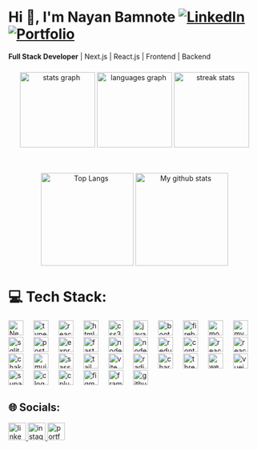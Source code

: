 # Hi 👋, I'm Nayan Bamnote [![LinkedIn](https://img.shields.io/badge/LinkedIn-0077B5?style=flat&logo=linkedin&logoColor=white)](https://www.linkedin.com/in/nayan-bamnote-49443931b/) [![Portfolio](https://img.shields.io/badge/Portfolio-000?style=flat&logo=vercel&logoColor=white)](https://nayanbamnote.vercel.app)

**Full Stack Developer** | Next.js | React.js | Frontend | Backend

###

<div align="center">
  <!-- First row: Your current stats -->
  <img src="https://github-readme-stats.vercel.app/api?username=nayanbamnote&hide_title=false&hide_rank=false&show_icons=true&include_all_commits=true&count_private=true&disable_animations=false&theme=dracula&locale=en&hide_border=false" height="150" alt="stats graph" />
  <img src="https://github-readme-stats.vercel.app/api/top-langs?username=nayanbamnote&locale=en&hide_title=false&layout=compact&card_width=320&langs_count=5&theme=dracula&hide_border=false" height="150" alt="languages graph" />
  
  <!-- Second row: Streak stats -->
  <img src="https://nirzak-streak-stats.vercel.app/?user=nayanbamnote&theme=dark&hide_border=false" height="150" alt="streak stats" />
  
  <!-- Third row: wide cards -->
  <br><br>
  <img src="https://github-readme-stats.vercel.app/api/top-langs/?username=nayanbamnote&layout=compact&langs_count=8&theme=dracula&role=OWNER,COLLABORATOR" alt="Top Langs" height="185px"/>
  <img src="https://github-readme-stats.vercel.app/api?username=nayanbamnote&theme=dracula" alt="My github stats" height="185px"/>
</div>




###
# 💻 Tech Stack:
<div align="left">
  <img src="https://img.shields.io/badge/Next-black?style=for-the-badge&logo=next.js&logoColor=white" height="30" alt="Next JS logo" />
  <img width="12" />
  <img src="https://cdn.jsdelivr.net/gh/devicons/devicon/icons/typescript/typescript-original.svg" height="30" alt="typescript logo" />
  <img width="12" />
  <img src="https://cdn.jsdelivr.net/gh/devicons/devicon/icons/react/react-original.svg" height="30" alt="react logo" />
  <img width="12" />
  <img src="https://cdn.jsdelivr.net/gh/devicons/devicon/icons/html5/html5-original.svg" height="30" alt="html5 logo" />
  <img width="12" />
  <img src="https://cdn.jsdelivr.net/gh/devicons/devicon/icons/css3/css3-original.svg" height="30" alt="css3 logo" />
  <img width="12" />
  
  <img src="https://cdn.jsdelivr.net/gh/devicons/devicon/icons/javascript/javascript-original.svg" height="30" alt="javascript logo" />
  <img width="12" />
  <img src="https://cdn.jsdelivr.net/gh/devicons/devicon/icons/bootstrap/bootstrap-original.svg" height="30" alt="bootstrap logo" />
  <img width="12" />
  <img src="https://cdn.jsdelivr.net/gh/devicons/devicon/icons/firebase/firebase-plain.svg" height="30" alt="firebase logo" />
  <img width="12" />
  <img src="https://cdn.jsdelivr.net/gh/devicons/devicon/icons/mongodb/mongodb-original.svg" height="30" alt="mongodb logo" />
  <img width="12" />
  <img src="https://cdn.jsdelivr.net/gh/devicons/devicon/icons/mysql/mysql-original.svg" height="30" alt="mysql logo" />
  <img width="12" />
  <img src="https://cdn.jsdelivr.net/gh/devicons/devicon/icons/sqlite/sqlite-original.svg" height="30" alt="sqlite logo" />
  <img width="12" />
  <img src="https://cdn.jsdelivr.net/gh/devicons/devicon/icons/postgresql/postgresql-original.svg" height="30" alt="postgresql logo" />
  <img width="12" />
  <img src="https://cdn.jsdelivr.net/gh/devicons/devicon/icons/express/express-original.svg" height="30" alt="express logo" />
  <img width="12" />
  <img src="https://img.shields.io/badge/FastAPI-005571?style=for-the-badge&logo=fastapi" height="30" alt="fastapi logo" />
  <img width="12" />
  <img src="https://cdn.jsdelivr.net/gh/devicons/devicon/icons/nodejs/nodejs-original.svg" height="30" alt="nodejs logo" />
  <img width="12" />
  <img src="https://img.shields.io/badge/NODEMON-%23323330.svg?style=for-the-badge&logo=nodemon&logoColor=%BBDEAD" height="30" alt="nodemon logo" />
  <img width="12" />
  <img src="https://cdn.jsdelivr.net/gh/devicons/devicon/icons/redux/redux-original.svg" height="30" alt="redux logo" />
  <img width="12" />
  <img src="https://img.shields.io/badge/Context--Api-000000?style=for-the-badge&logo=react" height="30" alt="context-api logo" />
  <img width="12" />
  <img src="https://img.shields.io/badge/React_Router-CA4245?style=for-the-badge&logo=react-router&logoColor=white" height="30" alt="react-router logo" />
  <img width="12" />
  <img src="https://img.shields.io/badge/React%20Hook%20Form-%23EC5990.svg?style=for-the-badge&logo=reacthookform&logoColor=white" height="30" alt="react-hook-form logo" />
  <img width="12" />
  <img src="https://img.shields.io/badge/chakra-%234ED1C5.svg?style=for-the-badge&logo=chakraui&logoColor=white" height="30" alt="chakra ui logo" />
  <img width="12" />
  <img src="https://img.shields.io/badge/MUI-%230081CB.svg?style=for-the-badge&logo=mui&logoColor=white" height="30" alt="mui logo" />
  <img width="12" />
  <img src="https://img.shields.io/badge/SASS-hotpink.svg?style=for-the-badge&logo=SASS&logoColor=white" height="30" alt="sass logo" />
  <img width="12" />
  <img src="https://img.shields.io/badge/tailwindcss-%2338B2AC.svg?style=for-the-badge&logo=tailwind-css&logoColor=white" height="30" alt="tailwindcss logo" />
  <img width="12" />
  <img src="https://img.shields.io/badge/vite-%23646CFF.svg?style=for-the-badge&logo=vite&logoColor=white" height="30" alt="vite logo" />
  <img width="12" />
  <img src="https://img.shields.io/badge/radix%20ui-161618.svg?style=for-the-badge&logo=radix-ui&logoColor=white" height="30" alt="radix ui logo" />
  <img width="12" />
  <img src="https://img.shields.io/badge/chart.js-F5788D.svg?style=for-the-badge&logo=chart.js&logoColor=white" height="30" alt="chart.js logo" />
  <img width="12" />
  <img src="https://img.shields.io/badge/threejs-black?style=for-the-badge&logo=three.js&logoColor=white" height="30" alt="threejs logo" />
  <img width="12" />
  <img src="https://img.shields.io/badge/WebGL-990000?logo=webgl&logoColor=white&style=for-the-badge" height="30" alt="webgl logo" />
  <img width="12" />
  <img src="https://cdn.jsdelivr.net/gh/devicons/devicon/icons/vuejs/vuejs-original.svg" height="30" alt="vuejs logo" />
  <img width="12" />
  <img src="https://img.shields.io/badge/Supabase-3ECF8E?style=for-the-badge&logo=supabase&logoColor=white" height="30" alt="supabase logo" />
  <img width="12" />
  <img src="https://cdn.jsdelivr.net/gh/devicons/devicon/icons/c/c-original.svg" height="30" alt="c logo" />
  <img width="12" />
  <img src="https://cdn.jsdelivr.net/gh/devicons/devicon/icons/cplusplus/cplusplus-original.svg" height="30" alt="cplusplus logo" />
  <img width="12" />
  <img src="https://cdn.jsdelivr.net/gh/devicons/devicon/icons/figma/figma-original.svg" height="30" alt="figma logo" />
  <img width="12" />
  <img src="https://img.shields.io/badge/Framer-black?style=for-the-badge&logo=framer&logoColor=blue" height="30" alt="framer logo" />
  <img width="12" />
  <img src="https://cdn.jsdelivr.net/gh/devicons/devicon/icons/github/github-original.svg" height="30" alt="github logo" />
</div>

###
## 🌐 Socials:
<div align="left">
  <a href="https://www.linkedin.com/in/nayan-bamnote-49443931b/" target="_blank" rel="noopener noreferrer">
    <img src="https://img.shields.io/static/v1?message=LinkedIn&logo=linkedin&label=&color=0077B5&logoColor=white&labelColor=&style=for-the-badge" height="35" alt="linkedin logo" />
  </a>
  <a href="https://www.instagram.com/bamnotenayan/" target="_blank" rel="noopener noreferrer">
    <img src="https://img.shields.io/static/v1?message=Instagram&logo=instagram&label=&color=E4405F&logoColor=white&labelColor=&style=for-the-badge" height="35" alt="instagram logo" />
  </a>
  <a href="https://nayanbamnote.vercel.app" target="_blank" rel="noopener noreferrer">
    <img src="https://img.shields.io/static/v1?message=Portfolio&logo=vercel&label=&color=000000&logoColor=white&labelColor=&style=for-the-badge" height="35" alt="portfolio logo" />
  </a>
</div>


###
